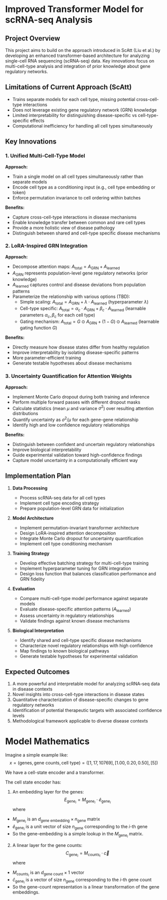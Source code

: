 # Improved Transformer Model for scRNA-seq Analysis

## Project Overview

This project aims to build on the approach introduced in ScAtt (Liu et al.) by developing an enhanced transformer-based architecture for analyzing single-cell RNA sequencing (scRNA-seq) data. Key innovations focus on multi-cell-type analysis and integration of prior knowledge about gene regulatory networks.

## Limitations of Current Approach (ScAtt)

- Trains separate models for each cell type, missing potential cross-cell-type interactions
- Does not leverage existing gene regulatory network (GRN) knowledge
- Limited interpretability for distinguishing disease-specific vs cell-type-specific effects
- Computational inefficiency for handling all cell types simultaneously

## Key Innovations

### 1. Unified Multi-Cell-Type Model

**Approach:**
- Train a single model on all cell types simultaneously rather than separate models
- Encode cell type as a conditioning input (e.g., cell type embedding or token)
- Enforce permutation invariance to cell ordering within batches

**Benefits:**
- Capture cross-cell-type interactions in disease mechanisms
- Enable knowledge transfer between common and rare cell types
- Provide a more holistic view of disease pathology
- Distinguish between shared and cell-type specific disease mechanisms

### 2. LoRA-Inspired GRN Integration

**Approach:**
- Decompose attention maps: $A_{\textrm{total}} = A_{\textrm{GRN}} + A_{\textrm{learned}}$
- $A_{\textrm{GRN}}$ represents population-level gene regulatory networks (prior knowledge)
- $A_{\textrm{learned}}$ captures control and disease deviations from population patterns
- Parameterize the relationship with various options (TBD):
  - Simple scaling: $A_{\textrm{total}} = A_{\textrm{GRN}} + \lambda \cdot A_{\textrm{learned}}$ (hyperparameter $\lambda$)
  - Cell-type specific: $A_{\textrm{total}} = \alpha_c \cdot A_{\textrm{GRN}} + \beta_c \cdot A_{\textrm{learned}}$ (learnable parameters $\alpha_c, \beta_c$ for each cell type)
  - Gating mechanism: $A_{\textrm{total}} = G \odot A_{\textrm{GRN}} + (1-G) \odot A_{\textrm{learned}}$ (learnable gating function $G$)

**Benefits:**
- Directly measure how disease states differ from healthy regulation
- Improve interpretability by isolating disease-specific patterns
- More parameter-efficient training
- Generate testable hypotheses about disease mechanisms

### 3. Uncertainty Quantification for Attention Weights

**Approach:**
- Implement Monte Carlo dropout during both training and inference
- Perform multiple forward passes with different dropout masks
- Calculate statistics (mean $\mu$ and variance $\sigma^2$) over resulting attention distributions
- Quantify uncertainty as $\sigma^2 / \mu$ for each gene-gene relationship
- Identify high and low confidence regulatory relationships

**Benefits:**
- Distinguish between confident and uncertain regulatory relationships
- Improve biological interpretability
- Guide experimental validation toward high-confidence findings
- Capture model uncertainty in a computationally efficient way

## Implementation Plan

1. **Data Processing**
   - Process scRNA-seq data for all cell types 
   - Implement cell type encoding strategy
   - Prepare population-level GRN data for initialization

2. **Model Architecture**
   - Implement permutation-invariant transformer architecture
   - Design LoRA-inspired attention decomposition
   - Integrate Monte Carlo dropout for uncertainty quantification
   - Implement cell type conditioning mechanism

3. **Training Strategy**
   - Develop effective batching strategy for multi-cell-type training
   - Implement hyperparameter tuning for GRN integration
   - Design loss function that balances classification performance and GRN fidelity

4. **Evaluation**
   - Compare multi-cell-type model performance against separate models
   - Evaluate disease-specific attention patterns ($A_{\textrm{learned}}$)
   - Assess uncertainty in regulatory relationships
   - Validate findings against known disease mechanisms

5. **Biological Interpretation**
   - Identify shared and cell-type specific disease mechanisms
   - Characterize novel regulatory relationships with high confidence
   - Map findings to known biological pathways
   - Generate testable hypotheses for experimental validation

## Expected Outcomes

1. A more powerful and interpretable model for analyzing scRNA-seq data in disease contexts
2. Novel insights into cross-cell-type interactions in disease states
3. Quantitative characterization of disease-specific changes to gene regulatory networks
4. Identification of potential therapeutic targets with associated confidence levels
5. Methodological framework applicable to diverse disease contexts

# Model Mathematics

Imagine a simple example like:
$$
x = (\textrm{genes}, \textrm{gene counts}, \textrm{cell type}) = ([1,17,10769], [1.00,0.20, 0.50], [5])
$$

We have a cell-state encoder and a transformer.

The cell state encoder has:

1. An embedding layer for the genes:
$$
E_{\textrm{gene}_i} = M_{\textrm{gene}_i} \cdot \hat{e}_{\textrm{gene}_i}
$$
where
  - $M_{\textrm{gene}_i}$ is an $d_{\textrm{gene embedding}} \times n_{\textrm{gene}}$ matrix
  - $\hat{e}_{\textrm{gene}_i}$ is a unit vector of size $n_{\textrm{gene}}$ corresponding to the $i$-th gene
  - So the gene-embedding is a simple lookup in the $M_{\textrm{gene}_i}$ matrix.
2. A linear layer for the gene counts:
$$
C_{\textrm{gene}_i} = M_{\textrm{counts}_i} \cdot \vec{c}
$$
where
  - $M_{\textrm{counts}_i}$ is an $d_{\textrm{gene count}} \times 1$ vector
  - $\hat{c}_{\textrm{gene}_i}$ is a vector of size $n_{\textrm{gene}}$ corresponding to the $i$-th gene count
  - So the gene-count representation is a linear transformation of the gene embeddings.